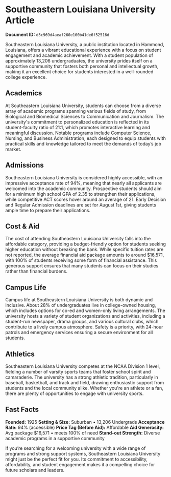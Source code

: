# Southeastern Louisiana University Article

**Document ID:** `d3c969d4aeaf260e100b41de6f52516d`

Southeastern Louisiana University, a public institution located in Hammond, Louisiana, offers a vibrant educational experience with a focus on student engagement and academic achievement. With a student population of approximately 13,206 undergraduates, the university prides itself on a supportive community that fosters both personal and intellectual growth, making it an excellent choice for students interested in a well-rounded college experience.

## Academics
At Southeastern Louisiana University, students can choose from a diverse array of academic programs spanning various fields of study, from Biological and Biomedical Sciences to Communication and Journalism. The university's commitment to personalized education is reflected in its student-faculty ratio of 21:1, which promotes interactive learning and meaningful discussion. Notable programs include Computer Science, Nursing, and Business Administration, each designed to equip students with practical skills and knowledge tailored to meet the demands of today’s job market.

## Admissions
Southeastern Louisiana University is considered highly accessible, with an impressive acceptance rate of 94%, meaning that nearly all applicants are welcomed into the academic community. Prospective students should aim for a minimum high school GPA of 2.35 to strengthen their applications, while competitive ACT scores hover around an average of 21. Early Decision and Regular Admission deadlines are set for August 1st, giving students ample time to prepare their applications.

## Cost & Aid
The cost of attending Southeastern Louisiana University falls into the affordable category, providing a budget-friendly option for students seeking higher education without breaking the bank. While specific tuition rates are not reported, the average financial aid package amounts to around $16,571, with 100% of students receiving some form of financial assistance. This generous support ensures that many students can focus on their studies rather than financial burdens.

## Campus Life
Campus life at Southeastern Louisiana University is both dynamic and inclusive. About 28% of undergraduates live in college-owned housing, which includes options for co-ed and women-only living arrangements. The university hosts a variety of student organizations and activities, including a student-run newspaper, drama groups, and various cultural clubs, which contribute to a lively campus atmosphere. Safety is a priority, with 24-hour patrols and emergency services ensuring a secure environment for all students.

## Athletics
Southeastern Louisiana University competes at the NCAA Division 1 level, fielding a number of varsity sports teams that foster school spirit and camaraderie. The university has a strong athletic tradition, particularly in baseball, basketball, and track and field, drawing enthusiastic support from students and the local community alike. Whether you're an athlete or a fan, there are plenty of opportunities to engage with university sports.

## Fast Facts
**Founded:** 1925
**Setting & Size:** Suburban • 13,206 Undergrads
**Acceptance Rate:** 94% (accessible)
**Price Tag (Before Aid):** Affordable
**Aid Generosity:** Avg package $16,571 • meets 100% of need
**Stand-out Strength:** Diverse academic programs in a supportive community

If you’re searching for a welcoming university with a wide range of programs and strong support systems, Southeastern Louisiana University might just be the perfect fit for you. Its commitment to accessibility, affordability, and student engagement makes it a compelling choice for future scholars and leaders.
